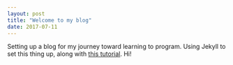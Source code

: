 ```yaml
---
layout: post
title: "Welcome to my blog"
date: 2017-07-11
---
```


Setting up a blog for my journey toward learning to program. Using Jekyll to set this thing up, along with [this tutorial](http://jmcglone.com/guides/github-pages/). Hi!
